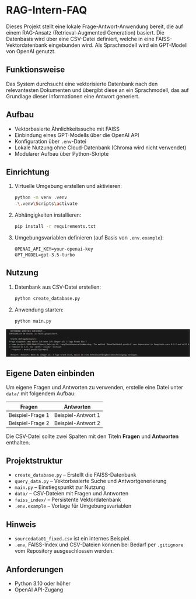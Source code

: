 # RAG-Intern-FAQ

Dieses Projekt stellt eine lokale Frage-Antwort-Anwendung bereit, die auf einem RAG-Ansatz (Retrieval-Augmented Generation) basiert. Die Datenbasis wird über eine CSV-Datei definiert, welche in eine FAISS-Vektordatenbank eingebunden wird. Als Sprachmodell wird ein GPT-Modell von OpenAI genutzt.

## Funktionsweise

Das System durchsucht eine vektorisierte Datenbank nach den relevantesten Dokumenten und übergibt diese an ein Sprachmodell, das auf Grundlage dieser Informationen eine Antwort generiert.

## Aufbau

- Vektorbasierte Ähnlichkeitssuche mit FAISS  
- Einbindung eines GPT-Modells über die OpenAI API  
- Konfiguration über `.env`-Datei  
- Lokale Nutzung ohne Cloud-Datenbank (Chroma wird nicht verwendet)  
- Modularer Aufbau über Python-Skripte  

## Einrichtung

1. Virtuelle Umgebung erstellen und aktivieren:
   ```bash
   python -m venv .venv
   .\.venv\Scripts\activate
   ```

2. Abhängigkeiten installieren:
   ```bash
   pip install -r requirements.txt
   ```

3. Umgebungsvariablen definieren (auf Basis von `.env.example`):
   ```env
   OPENAI_API_KEY=your-openai-key
   GPT_MODEL=gpt-3.5-turbo
   ```

## Nutzung

1. Datenbank aus CSV-Datei erstellen:
   ```bash
   python create_database.py
   ```

2. Anwendung starten:
   ```bash
   python main.py
   ```

![Beispielausgabe](img/image.png)

## Eigene Daten einbinden

Um eigene Fragen und Antworten zu verwenden, erstelle eine Datei unter `data/` mit folgendem Aufbau:

| Fragen            | Antworten                |
|------------------|--------------------------|
| Beispiel-Frage 1 | Beispiel-Antwort 1       |
| Beispiel-Frage 2 | Beispiel-Antwort 2       |

Die CSV-Datei sollte zwei Spalten mit den Titeln **Fragen** und **Antworten** enthalten.

## Projektstruktur

- `create_database.py` – Erstellt die FAISS-Datenbank  
- `query_data.py` – Vektorbasierte Suche und Antwortgenerierung  
- `main.py` – Einstiegspunkt zur Nutzung  
- `data/` – CSV-Dateien mit Fragen und Antworten  
- `faiss_index/` – Persistente Vektordatenbank  
- `.env.example` – Vorlage für Umgebungsvariablen  

## Hinweis

- `sourcedata01_fixed.csv` ist ein internes Beispiel.  
- `.env`, FAISS-Index und CSV-Dateien können bei Bedarf per `.gitignore` vom Repository ausgeschlossen werden.  

## Anforderungen

- Python 3.10 oder höher  
- OpenAI API-Zugang